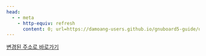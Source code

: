 ```yaml
---
head:
  - - meta
    - http-equiv: refresh
      content: 0; url=https://damoang-users.github.io/gnuboard5-guide/developers/hook.html
---
```


[변경된 주소로 바로가기](https://damoang-users.github.io/gnuboard5-guide/developers/hook.html)
